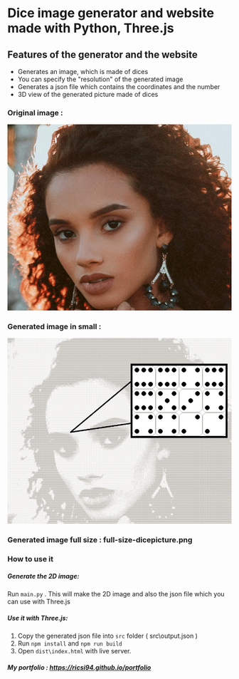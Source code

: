 # Dice image generator and website made with Python, Three.js

## Features of the generator and the website

- Generates an image, which is made of dices
- You can specify the "resolution" of the generated image
- Generates a json file which contains the coordinates and the number
- 3D view of the generated picture made of dices

### Original image :

![](https://github.com/ricsi94/Dice-image/blob/main/Dice%20image%20generator/image.png)

### Generated image in small :

![](https://github.com/ricsi94/Dice-image/blob/main/Dice%20image%20generator/small-dicepicture.png)

### Generated image full size : full-size-dicepicture.png

### How to use it
##### Generate the 2D image:
Run ```main.py``` . This will make the 2D image and also the json file which you can use with Three.js
##### Use it with Three.js:
1. Copy the generated json file into ```src``` folder ( src\output.json )
2. Run ```npm install``` and ```npm run build```
3. Open ```dist\index.html``` with live server.

##### My portfolio : https://ricsi94.github.io/portfolio